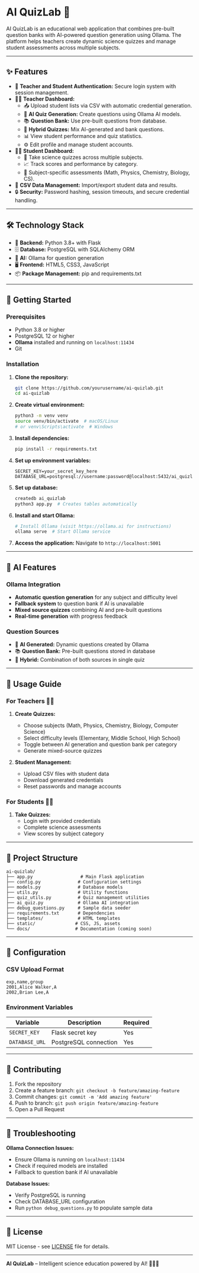 # AI QuizLab 🤖

AI QuizLab is an educational web application that combines pre-built question banks with AI-powered question generation using Ollama. The platform helps teachers create dynamic science quizzes and manage student assessments across multiple subjects.

---

## ✨ Features

- 🔐 **Teacher and Student Authentication:** Secure login system with session management.
- 🧑‍🏫 **Teacher Dashboard:** 
  - 📤 Upload student lists via CSV with automatic credential generation.
  - 🤖 **AI Quiz Generation:** Create questions using Ollama AI models.
  - 📚 **Question Bank:** Use pre-built questions from database.
  - 🔄 **Hybrid Quizzes:** Mix AI-generated and bank questions.
  - 📊 View student performance and quiz statistics.
  - ⚙️ Edit profile and manage student accounts.
- 👨‍🎓 **Student Dashboard:** 
  - 🧪 Take science quizzes across multiple subjects.
  - 📈 Track scores and performance by category.
  - 🎯 Subject-specific assessments (Math, Physics, Chemistry, Biology, CS).
- 📂 **CSV Data Management:** Import/export student data and results.
- 🔒 **Security:** Password hashing, session timeouts, and secure credential handling.

---

## 🛠️ Technology Stack

- 🐍 **Backend:** Python 3.8+ with Flask
- 🗄️ **Database:** PostgreSQL with SQLAlchemy ORM
- 🤖 **AI:** Ollama for question generation
- 🖥️ **Frontend:** HTML5, CSS3, JavaScript
- 📦 **Package Management:** pip and requirements.txt

---

## 🚀 Getting Started

### Prerequisites

- Python 3.8 or higher
- PostgreSQL 12 or higher
- **Ollama** installed and running on `localhost:11434`
- Git

### Installation

1. **Clone the repository:**
    ```bash
    git clone https://github.com/yourusername/ai-quizlab.git
    cd ai-quizlab
    ```

2. **Create virtual environment:**
    ```bash
    python3 -m venv venv
    source venv/bin/activate  # macOS/Linux
    # or venv\Scripts\activate  # Windows
    ```

3. **Install dependencies:**
    ```bash
    pip install -r requirements.txt
    ```

4. **Set up environment variables:**
    ```env
    SECRET_KEY=your_secret_key_here
    DATABASE_URL=postgresql://username:password@localhost:5432/ai_quizlab
    ```

5. **Set up database:**
    ```bash
    createdb ai_quizlab
    python3 app.py  # Creates tables automatically
    ```

6. **Install and start Ollama:**
    ```bash
    # Install Ollama (visit https://ollama.ai for instructions)
    ollama serve  # Start Ollama service
    ```

7. **Access the application:**
   Navigate to `http://localhost:5001`

---

## 🤖 AI Features

### Ollama Integration
- **Automatic question generation** for any subject and difficulty level
- **Fallback system** to question bank if AI is unavailable
- **Mixed source quizzes** combining AI and pre-built questions
- **Real-time generation** with progress feedback

### Question Sources
- 🤖 **AI Generated:** Dynamic questions created by Ollama
- 📚 **Question Bank:** Pre-built questions stored in database
- 🔄 **Hybrid:** Combination of both sources in single quiz

---

## 📝 Usage Guide

### For Teachers 🧑‍🏫

1. **Create Quizzes:**
   - Choose subjects (Math, Physics, Chemistry, Biology, Computer Science)
   - Select difficulty levels (Elementary, Middle School, High School)
   - Toggle between AI generation and question bank per category
   - Generate mixed-source quizzes

2. **Student Management:**
   - Upload CSV files with student data
   - Download generated credentials
   - Reset passwords and manage accounts

### For Students 👨‍🎓

1. **Take Quizzes:**
   - Login with provided credentials
   - Complete science assessments
   - View scores by subject category

---

## 📁 Project Structure

```
ai-quizlab/
├── app.py                  # Main Flask application
├── config.py              # Configuration settings
├── models.py              # Database models
├── utils.py               # Utility functions
├── quiz_utils.py          # Quiz management utilities
├── ai_quiz.py             # Ollama AI integration
├── debug_questions.py     # Sample data seeder
├── requirements.txt       # Dependencies
├── templates/             # HTML templates
├── static/               # CSS, JS, assets
└── docs/                 # Documentation (coming soon)
```

---

## 🔧 Configuration

### CSV Upload Format
```csv
exp,name,group
2001,Alice Walker,A
2002,Brian Lee,A
```

### Environment Variables
| Variable | Description | Required |
|----------|-------------|----------|
| `SECRET_KEY` | Flask secret key | Yes |
| `DATABASE_URL` | PostgreSQL connection | Yes |

---

## 🤝 Contributing

1. Fork the repository
2. Create a feature branch: `git checkout -b feature/amazing-feature`
3. Commit changes: `git commit -m 'Add amazing feature'`
4. Push to branch: `git push origin feature/amazing-feature`
5. Open a Pull Request

---

## 🐛 Troubleshooting

**Ollama Connection Issues:**
- Ensure Ollama is running on `localhost:11434`
- Check if required models are installed
- Fallback to question bank if AI unavailable

**Database Issues:**
- Verify PostgreSQL is running
- Check DATABASE_URL configuration
- Run `python debug_questions.py` to populate sample data

---

## 📄 License

MIT License - see [LICENSE](LICENSE) file for details.

---

**AI QuizLab** – Intelligent science education powered by AI! 🚀🔬🤖